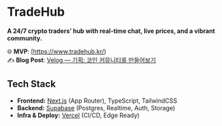 # TradeHub  

**A 24/7 crypto traders’ hub with real-time chat, live prices, and a vibrant community.**  

🌐 **MVP**: [https://www.tradehub.kr/)  
✍️ **Blog Post**: [Velog — 기획: 코인 커뮤니티를 만들어보기](https://velog.io/@whird625/%EA%B8%B0%ED%9A%8D-%EC%BD%94%EC%9D%B8-%EC%BB%A4%EB%AE%A4%EB%8B%88%ED%8B%B0%EB%A5%BC-%EB%A7%8C%EB%93%A4%EC%96%B4%EB%B3%B4%EA%B8%B0)


## Tech Stack  

- **Frontend:** [Next.js](https://nextjs.org/) (App Router), TypeScript, TailwindCSS  
- **Backend:** [Supabase](https://supabase.com/) (Postgres, Realtime, Auth, Storage)  
- **Infra & Deploy:** [Vercel](https://vercel.com/) (CI/CD, Edge Ready)  


